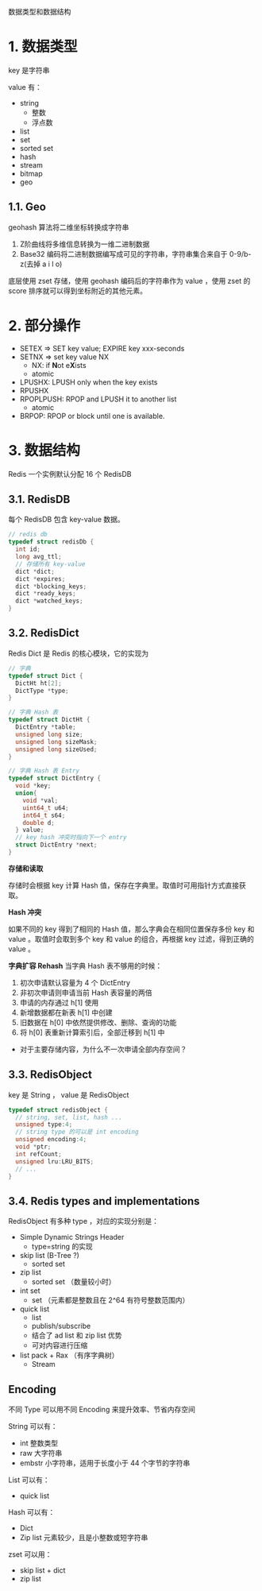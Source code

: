 数据类型和数据结构

# 1. 数据类型
key 是字符串

value 有：
* string
  * 整数
  * 浮点数
* list
* set
* sorted set
* hash
* stream
* bitmap
* geo

## 1.1. Geo
geohash 算法将二维坐标转换成字符串
1. Z阶曲线将多维信息转换为一维二进制数据
2. Base32 编码将二进制数据编写成可见的字符串，字符串集合来自于 0-9/b-z(去掉 a i l o)

底层使用 zset 存储，使用 geohash 编码后的字符串作为 value ，使用 zset 的 score 排序就可以得到坐标附近的其他元素。

# 2. 部分操作
* SETEX => SET key value; EXPIRE key xxx-seconds
* SETNX => set key value NX
  * NX: if **N**ot e**X**ists
  * atomic
* LPUSHX: LPUSH only when the key exists
* RPUSHX
* RPOPLPUSH: RPOP and LPUSH it to another list
  * atomic
* BRPOP: RPOP or block until one is available.

# 3. 数据结构
Redis 一个实例默认分配 16 个 RedisDB

## 3.1. RedisDB
每个 RedisDB 包含 key-value 数据。
```c++
// redis db
typedef struct redisDb {
  int id;
  long avg_ttl;
  // 存储所有 key-value
  dict *dict;
  dict *expires;
  dict *blocking_keys;
  dict *ready_keys;
  dict *watched_keys;
}
```

## 3.2. RedisDict
Redis Dict 是 Redis 的核心模块，它的实现为
```c++
// 字典
typedef struct Dict {
  DictHt ht[2];
  DictType *type;
}
```
```c++
// 字典 Hash 表
typedef struct DictHt {
  DictEntry *table;
  unsigned long size;
  unsigned long sizeMask;
  unsigned long sizeUsed;
}
```
```c++
// 字典 Hash 表 Entry
typedef struct DictEntry {
  void *key;
  union{
    void *val;
    uint64_t u64;
    int64_t s64;
    double d;
  } value;
  // key hash 冲突时指向下一个 entry
  struct DictEntry *next;
}
```

**存储和读取**

存储时会根据 key 计算 Hash 值，保存在字典里。取值时可用指针方式直接获取。

**Hash 冲突**

如果不同的 key 得到了相同的 Hash 值，那么字典会在相同位置保存多份 key 和 value 。取值时会取到多个 key 和 value 的组合，再根据 key 过滤，得到正确的 value 。

**字典扩容 Rehash**
当字典 Hash 表不够用的时候：
1. 初次申请默认容量为 4 个 DictEntry
2. 非初次申请则申请当前 Hash 表容量的两倍
3. 申请的内存通过 h[1] 使用
4. 新增数据都在新表 h[1] 中创建
5. 旧数据在 h[0] 中依然提供修改、删除、查询的功能
6. 将 h[0] 表重新计算索引后，全部迁移到 h[1] 中

* 对于主要存储内容，为什么不一次申请全部内存空间？

## 3.3. RedisObject
key 是 String ， value 是 RedisObject
```c++
typedef struct redisObject {
  // string, set, list, hash ...
  unsigned type:4;
  // string type 的可以是 int encoding
  unsigned encoding:4;
  void *ptr;
  int refCount;
  unsigned lru:LRU_BITS;
  // ...
}
```

## 3.4. Redis types and implementations
RedisObject 有多种 type ，对应的实现分别是：
* Simple Dynamic Strings Header
  * type=string 的实现
* skip list (B-Tree ?)
  * sorted set
* zip list
  * sorted set （数量较小时）
* int set
  * set （元素都是整数且在 2^64 有符号整数范围内）
* quick list
  * list
  * publish/subscribe
  * 结合了 ad list 和 zip list 优势
  * 可对内容进行压缩
* list pack + Rax （有序字典树）
  * Stream

## Encoding
不同 Type 可以用不同 Encoding 来提升效率、节省内存空间

String 可以有：
* int 整数类型
* raw 大字符串
* embstr 小字符串，适用于长度小于 44 个字节的字符串

List 可以有：
* quick list

Hash 可以有：
* Dict
* Zip list 元素较少，且是小整数或短字符串

zset 可以用：
* skip list + dict
* zip list
